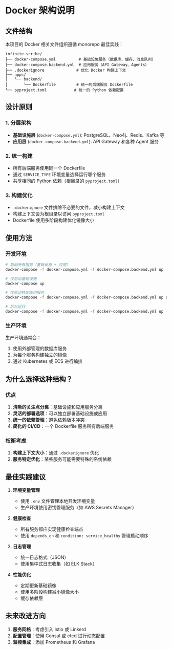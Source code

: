 # Docker 架构说明

## 文件结构

本项目的 Docker 相关文件组织遵循 monorepo 最佳实践：

```
infinite-scribe/
├── docker-compose.yml          # 基础设施服务（数据库、缓存、消息队列）
├── docker-compose.backend.yml  # 应用服务（API Gateway、Agents）
├── .dockerignore              # 优化 Docker 构建上下文
├── apps/
│   └── backend/
│       └── Dockerfile         # 统一的后端服务 Dockerfile
└── pyproject.toml            # 统一的 Python 依赖配置
```

## 设计原则

### 1. 分层架构
- **基础设施层** (`docker-compose.yml`): PostgreSQL、Neo4j、Redis、Kafka 等
- **应用层** (`docker-compose.backend.yml`): API Gateway 和各种 Agent 服务

### 2. 统一构建
- 所有后端服务使用同一个 Dockerfile
- 通过 `SERVICE_TYPE` 环境变量选择运行哪个服务
- 共享相同的 Python 依赖（根目录的 `pyproject.toml`）

### 3. 构建优化
- `.dockerignore` 文件排除不必要的文件，减小构建上下文
- 构建上下文设为根目录以访问 `pyproject.toml`
- Dockerfile 使用多阶段构建优化镜像大小

## 使用方法

### 开发环境

```bash
# 启动所有服务（基础设施 + 应用）
docker-compose -f docker-compose.yml -f docker-compose.backend.yml up

# 仅启动基础设施
docker-compose up

# 仅启动特定应用服务
docker-compose -f docker-compose.yml -f docker-compose.backend.yml up api-gateway

# 后台运行
docker-compose -f docker-compose.yml -f docker-compose.backend.yml up -d
```

### 生产环境

生产环境通常会：
1. 使用外部管理的数据库服务
2. 为每个服务构建独立的镜像
3. 通过 Kubernetes 或 ECS 进行编排

## 为什么选择这种结构？

### 优点
1. **清晰的关注点分离**：基础设施和应用服务分离
2. **灵活的部署选项**：可以独立部署基础设施或应用
3. **统一的依赖管理**：避免依赖版本冲突
4. **简化的 CI/CD**：一个 Dockerfile 服务所有后端服务

### 权衡考虑
1. **构建上下文大小**：通过 `.dockerignore` 优化
2. **服务特定优化**：某些服务可能需要特殊的系统依赖

## 最佳实践建议

1. **环境变量管理**
   - 使用 `.env` 文件管理本地开发环境变量
   - 生产环境使用密钥管理服务（如 AWS Secrets Manager）

2. **健康检查**
   - 所有服务都应实现健康检查端点
   - 使用 `depends_on` 和 `condition: service_healthy` 管理启动顺序

3. **日志管理**
   - 统一日志格式（JSON）
   - 使用集中式日志收集（如 ELK Stack）

4. **性能优化**
   - 定期更新基础镜像
   - 使用多阶段构建减小镜像大小
   - 缓存依赖层

## 未来改进方向

1. **服务网格**：考虑引入 Istio 或 Linkerd
2. **配置管理**：使用 Consul 或 etcd 进行动态配置
3. **监控集成**：添加 Prometheus 和 Grafana